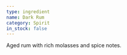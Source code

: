 ```yaml
---
type: ingredient
name: Dark Rum
category: Spirit
in_stock: false
---
```


Aged rum with rich molasses and spice notes.

